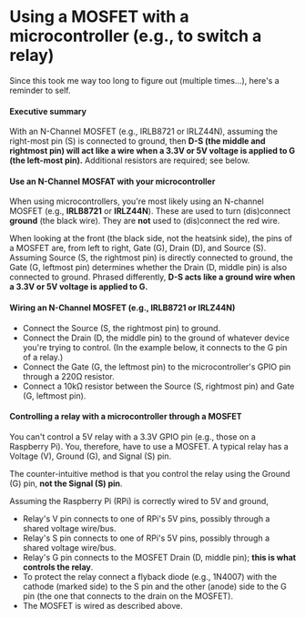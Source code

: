 # Using a MOSFET with a microcontroller (e.g., to switch a relay)

Since this took me way too long to figure out (multiple times...), here's a reminder to self.

#### Executive summary

With an N-Channel MOSFET (e.g., IRLB8721 or IRLZ44N), assuming the right-most pin (S) is connected to ground, then **D-S (the middle and rightmost pin) will act like a wire when a 3.3V or 5V voltage is applied to G (the left-most pin).** Additional resistors are required; see below.

#### Use an N-Channel MOSFAT with your microcontroller

When using microcontrollers, you're most likely using an N-channel MOSFET (e.g., **IRLB8721** or **IRLZ44N**). These are used to turn (dis)connect **ground** (the black wire). They are **not** used to (dis)connect the red wire.

When looking at the front (the black side, not the heatsink side), the pins of a MOSFET are, from left to right, Gate (G), Drain (D), and Source (S). Assuming Source (S, the rightmost pin) is directly connected to ground, the Gate (G, leftmost pin) determines whether the Drain (D, middle pin) is also connected to ground. Phrased differently, **D-S acts like a ground wire when a 3.3V or 5V voltage is applied to G.**

#### Wiring an N-Channel MOSFET (e.g., IRLB8721 or IRLZ44N)

* Connect the Source (S, the rightmost pin) to ground.
* Connect the Drain (D, the middle pin) to the ground of whatever device you're trying to control. (In the example below, it connects to the G pin of a relay.)
* Connect the Gate (G, the leftmost pin) to the microcontroller's GPIO pin through a 220Ω resistor.
* Connect a 10kΩ resistor between the Source (S, rightmost pin) and Gate (G, leftmost pin).

#### Controlling a relay with a microcontroller through a MOSFET

You can't control a 5V relay with a 3.3V GPIO pin (e.g., those on a Raspberry Pi). You, therefore, have to use a MOSFET. A typical relay has a Voltage (V), Ground (G), and Signal (S) pin.

The counter-intuitive method is that you control the relay using the Ground (G) pin, **not the Signal (S) pin**.

Assuming the Raspberry Pi (RPi) is correctly wired to 5V and ground,

* Relay's V pin connects to one of RPi's 5V pins, possibly through a shared voltage wire/bus.
* Relay's S pin connects to one of RPi's 5V pins, possibly through a shared voltage wire/bus.
* Relay's G pin connects to the MOSFET Drain (D, middle pin); **this is what controls the relay**.
* To protect the relay connect a flyback diode (e.g., 1N4007) with the cathode (marked side) to the S pin and the other (anode) side to the G pin (the one that connects to the drain on the MOSFET).
* The MOSFET is wired as described above.

